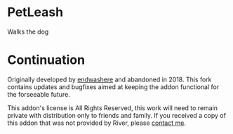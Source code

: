 # PetLeash
 Walks the dog

# Continuation
Originally developed by [endwashere](https://www.curseforge.com/wow/addons/petleash) and abandoned in 2018.  This fork contains updates and bugfixes aimed at keeping the addon functional for the forseeable future.

This addon's license is All Rights Reserved, this work will need to remain private with distribution only to friends and family.  If you received a copy of this addon that was not provided by River, please [contact me](https://dreamlogic@gmail.com).